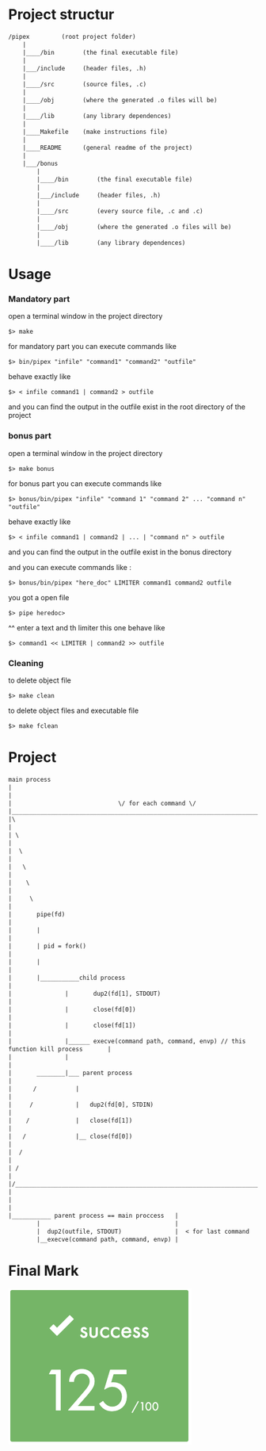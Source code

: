<h1>Project structur</h1>

```
/pipex         (root project folder)
    |
    |____/bin        (the final executable file)
    |
    |___/include     (header files, .h)
    |
    |____/src        (source files, .c)
    |
    |____/obj        (where the generated .o files will be)
    |
    |____/lib        (any library dependences)
    |
    |____Makefile    (make instructions file)
    |
    |____README      (general readme of the project)
    |
    |___/bonus
        |
        |____/bin        (the final executable file)
        |
        |___/include     (header files, .h)
        |
        |____/src        (every source file, .c and .c)
        |
        |____/obj        (where the generated .o files will be)
        |
        |____/lib        (any library dependences)

```
<h1>Usage</h1>

<h3>Mandatory part</h3>

open a terminal window in the project directory
~~~
$> make
~~~
for mandatory part you can execute commands like
~~~
$> bin/pipex "infile" "command1" "command2" "outfile"
~~~
behave exactly like 
~~~
$> < infile command1 | command2 > outfile
~~~
and you can find the output in the outfile exist in the root directory of the project

<h3>bonus part</h3>

open a terminal window in the project directory
~~~
$> make bonus
~~~
for bonus part you can execute commands like
~~~
$> bonus/bin/pipex "infile" "command 1" "command 2" ... "command n" "outfile"
~~~
behave exactly like 
~~~
$> < infile command1 | command2 | ... | "command n" > outfile
~~~
and you can find the output in the outfile exist in the bonus directory

and you can execute commands like :
~~~
$> bonus/bin/pipex "here_doc" LIMITER command1 command2 outfile
~~~
you got a open file 
~~~
$> pipe heredoc>
~~~
^^ enter a text and th limiter
this one behave like 
~~~
$> command1 << LIMITER | command2 >> outfile
~~~
<h3>Cleaning</h3>

to delete object file
~~~
$> make clean
~~~

to delete object files and executable file

~~~
$> make fclean
~~~

<h1>Project</h1>

```
main process
|
|
|                              \/ for each command \/
|_______________________________________________________________________________________________
|\                                                                                              |
| \                                                                                             |
|  \                                                                                            |
|   \                                                                                           |
|    \                                                                                          |
|     \                                                                                         |
|       pipe(fd)                                                                                |
|       |                                                                                       |
|       | pid = fork()                                                                          |
|       |                                                                                       |
|       |___________child process                                                               |
|               |       dup2(fd[1], STDOUT)                                                     |
|               |       close(fd[0])                                                            |
|               |       close(fd[1])                                                            |
|               |______ execve(command path, command, envp) // this function kill process       |
|               |                                                                               |
|       ________|___ parent process                                                             |
|      /           |                                                                            |
|     /            |   dup2(fd[0], STDIN)                                                       |
|    /             |   close(fd[1])                                                             |
|   /              |__ close(fd[0])                                                             |
|  /                                                                                            |
| /                                                                                             |
|/______________________________________________________________________________________________|
|
|
|
|___________ parent process == main proccess   |
        |                                      |
        |  dup2(outfile, STDOUT)               |  < for last command
        |__execve(command path, command, envp) |
```

<h1>Final Mark</h1>

![Alt text](final_mark.png?raw=true "Final Mark")